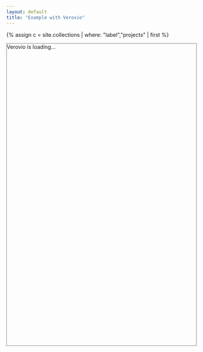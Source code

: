 ```yaml
---
layout: default
title: "Example with Verovio"
---
```

{% assign c = site.collections | where: "label","projects" | first %}
<div id="app" style="border: solid 1px gray; height: 800px;">Verovio is loading...</div>
<script type="module">
    import 'https://www.verovio.org/javascript/app/verovio-app.js';
    
    const options = {
        enableEditor: true,
        defaultView: 'editor',
        defaultZoom: 3,
        schema: "https://music-encoding.org/downloads/mei-basic_2019-05-31_184d45b.rng"
    }
    
    const app = new Verovio.App(document.getElementById("app"), options);
    fetch('./single-note.mei')
        .then(function(response) {
            return response.text();
        })
        .then(function(text) {
            app.loadData(text);
        });
</script>
